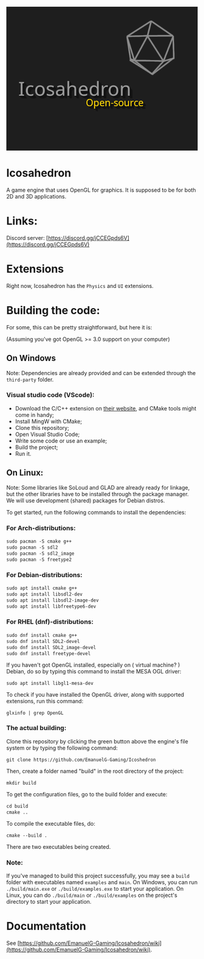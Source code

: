 ![Icosahedron cover art](resources/icosahedron-cover-art.png)

# Icosahedron
A game engine that uses OpenGL for graphics. It is supposed to be for both 2D and 3D applications.

# Links:
Discord server: [https://discord.gg/jCCEGpds6V](https://discord.gg/jCCEGpds6V)

# Extensions
Right now, Icosahedron has the `Physics` and `UI` extensions.

# Building the code:
For some, this can be pretty straightforward, but here it is:

(Assuming you've got OpenGL >= 3.0 support on your computer)

## On Windows

Note: Dependencies are already provided and can be extended through the `third-party` folder.

### Visual studio code (VScode):

- Download the C/C++ extension on [their website](https://marketplace.visualstudio.com/items?itemName=ms-vscode.cpptools), and CMake  tools might come in handy;
- Install MingW with CMake;
- Clone this repository;
- Open Visual Studio Code;
- Write some code or use an example;
- Build the project;
- Run it.

## On Linux:
Note: Some libraries like SoLoud and GLAD are already ready for linkage, but the other libraries have to be installed through the package manager. We will use development (shared) packages for Debian distros.

To get started, run the following commands to install the dependencies:

### For Arch-distributions:
```
sudo pacman -S cmake g++
sudo pacman -S sdl2
sudo pacman -S sdl2_image
sudo pacman -S freetype2
```

### For Debian-distributions:
```
sudo apt install cmake g++
sudo apt install libsdl2-dev
sudo apt install libsdl2-image-dev
sudo apt install libfreetype6-dev
```
### For RHEL (dnf)-distributions:
```
sudo dnf install cmake g++
sudo dnf install SDL2-devel
sudo dnf install SDL2_image-devel
sudo dnf install freetype-devel
```

If you haven't got OpenGL installed, especially on ( virtual machine? ) Debian, do so by typing this command to install the MESA OGL driver:

```
sudo apt install libgl1-mesa-dev
```

To check if you have installed the OpenGL driver, along with supported extensions, run this command:

```
glxinfo | grep OpenGL
```


### The actual building:
Clone this repository by clicking the green button above the engine's file system or by typing the following command:
```
git clone https://github.com/EmanuelG-Gaming/Icoshedron
```

Then, create a folder named "build" in the root directory of the project:
```
mkdir build
```

To get the configuration files, go to the build folder and execute:
```
cd build
cmake ..
```

To compile the executable files, do:
```
cmake --build .
```

There are two executables being created.




### Note:

If you've managed to build this project successfully, you may see a `build` folder with executables named `examples` and `main`.
On Windows, you can run `./build/main.exe` or `./build/examples.exe` to start your application.
On Linux, you can do `./build/main` or `./build/examples` on the project's directory to start your application.

# Documentation
See [https://github.com/EmanuelG-Gaming/Icosahedron/wiki](https://github.com/EmanuelG-Gaming/Icosahedron/wiki).
